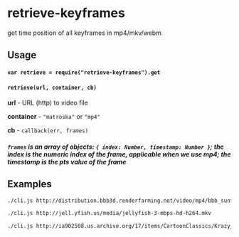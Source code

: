 # retrieve-keyframes
get time position of all keyframes in mp4/mkv/webm

## Usage

#### ``var retrieve = require("retrieve-keyframes").get``

#### ``retrieve(url, container, cb)``

**url** - URL (http) to video file

**container** - ``"matroska"`` or ``"mp4"``

**cb** - ``callback(err, frames)``

##### ``frames`` is an array of objects: `{ index: Number, timestamp: Number }`; the index is the numeric index of the frame, applicable when we use mp4; the timestamp is the pts value of the frame 



## Examples

```bash
./cli.js http://distribution.bbb3d.renderfarming.net/video/mp4/bbb_sunflower_1080p_30fps_normal.mp4
```

```bash
./cli.js http://jell.yfish.us/media/jellyfish-3-mbps-hd-h264.mkv
```

```bash
./cli.js http://ia902508.us.archive.org/17/items/CartoonClassics/Krazy_Kat_-_Keeping_Up_With_Krazy.mp4
```